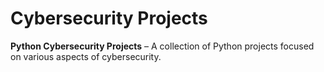
# Cybersecurity Projects

**Python Cybersecurity Projects** – A collection of Python projects focused on various aspects of cybersecurity. 



